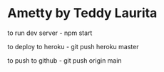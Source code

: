
# Ametty by Teddy Laurita

to run dev server - npm start

to deploy to heroku - git push heroku master

to push to github - git push origin main